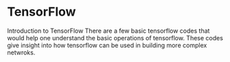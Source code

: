 # TensorFlow
Introduction to TensorFlow 
There are a few basic tensorflow codes that would help one understand the basic operations of tensorflow. These codes give insight into how tensorflow can be used in building more complex netwroks. 
